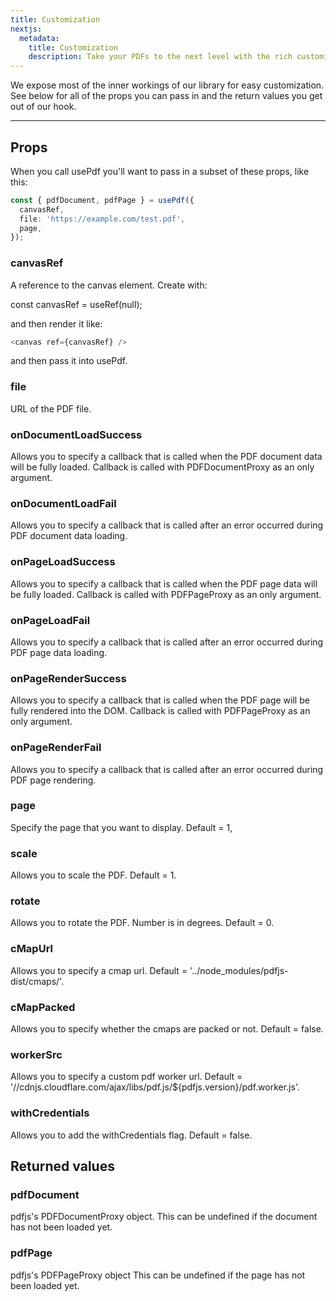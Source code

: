 ```yaml
---
title: Customization
nextjs:
  metadata:
    title: Customization
    description: Take your PDFs to the next level with the rich customization of our library.
---
```


We expose most of the inner workings of our library for easy customization. See below for all of the props you can pass in and the return values you get out of our hook.

---

## Props

When you call usePdf you'll want to pass in a subset of these props, like this:

```typescript
const { pdfDocument, pdfPage } = usePdf({
  canvasRef,
  file: 'https://example.com/test.pdf',
  page,
});
```

### canvasRef
A reference to the canvas element. Create with:

const canvasRef = useRef(null);

and then render it like:

```typescript
<canvas ref={canvasRef} />
```

and then pass it into usePdf.

### file
URL of the PDF file.

### onDocumentLoadSuccess
Allows you to specify a callback that is called when the PDF document data will be fully loaded. Callback is called with PDFDocumentProxy as an only argument.

### onDocumentLoadFail
Allows you to specify a callback that is called after an error occurred during PDF document data loading.

### onPageLoadSuccess
Allows you to specify a callback that is called when the PDF page data will be fully loaded. Callback is called with PDFPageProxy as an only argument.

### onPageLoadFail
Allows you to specify a callback that is called after an error occurred during PDF page data loading.

### onPageRenderSuccess
Allows you to specify a callback that is called when the PDF page will be fully rendered into the DOM. Callback is called with PDFPageProxy as an only argument.

### onPageRenderFail
Allows you to specify a callback that is called after an error occurred during PDF page rendering.

### page
Specify the page that you want to display. Default = 1,

### scale
Allows you to scale the PDF. Default = 1.

### rotate
Allows you to rotate the PDF. Number is in degrees. Default = 0.

### cMapUrl
Allows you to specify a cmap url. Default = '../node_modules/pdfjs-dist/cmaps/'.

### cMapPacked
Allows you to specify whether the cmaps are packed or not. Default = false.

### workerSrc
Allows you to specify a custom pdf worker url. Default = '//cdnjs.cloudflare.com/ajax/libs/pdf.js/${pdfjs.version}/pdf.worker.js'.

### withCredentials
Allows you to add the withCredentials flag. Default = false.

## Returned values
### pdfDocument
pdfjs's PDFDocumentProxy object. This can be undefined if the document has not been loaded yet.

### pdfPage
pdfjs's PDFPageProxy object This can be undefined if the page has not been loaded yet.
